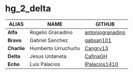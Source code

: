 # hg_2_delta


|      ALIAS   |       NAME   |  GITHUB    |
|-------------|--------------|------------|        
|     **Alfa**    |   Rogelio Granadino      |  [antoniogranadino](https://github.com/antoniogranadino)     |
|**Bravo**|      Gabriel Sanchez| [gabsan101](https://github.com/gabsan101)
|**Charlie**| Humberto Urruchurtu| [Cangry13](https://github.com/Cangry13)
|**Delta**|Jesus Urdaneta	 |   [CafinaGH](https://github.com/CafinaGH)  
|**Echo**|Luis Palacios|  [lPalacios1410](https://github.com/lpalacios1410) 
